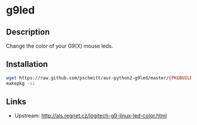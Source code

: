 # g9led

## Description

Change the color of your G9(X) mouse leds.

## Installation

```bash
wget https://raw.github.com/pschmitt/aur-python2-g9led/master/{PKGBUILD,g9led.py}
makepkg -si
```

## Links
* Upstream: http://als.regnet.cz/logitech-g9-linux-led-color.html
